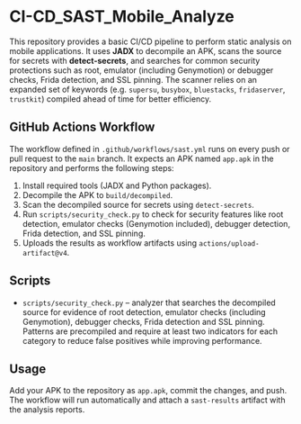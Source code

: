 # CI-CD_SAST_Mobile_Analyze

This repository provides a basic CI/CD pipeline to perform static analysis on mobile applications. It uses **JADX** to decompile an APK, scans the source for secrets with **detect-secrets**, and searches for common security protections such as root, emulator (including Genymotion) or debugger checks, Frida detection, and SSL pinning. The scanner relies on an expanded set of keywords (e.g. `supersu`, `busybox`, `bluestacks`, `fridaserver`, `trustkit`) compiled ahead of time for better efficiency.

## GitHub Actions Workflow
The workflow defined in `.github/workflows/sast.yml` runs on every push or pull request to the `main` branch. It expects an APK named `app.apk` in the repository and performs the following steps:

1. Install required tools (JADX and Python packages).
2. Decompile the APK to `build/decompiled`.
3. Scan the decompiled source for secrets using `detect-secrets`.
4. Run `scripts/security_check.py` to check for security features like root detection, emulator checks (Genymotion included), debugger detection, Frida detection, and SSL pinning.
5. Uploads the results as workflow artifacts using `actions/upload-artifact@v4`.

## Scripts
- `scripts/security_check.py` – analyzer that searches the decompiled source for evidence of root detection, emulator checks (including Genymotion), debugger checks, Frida detection and SSL pinning. Patterns are precompiled and require at least two indicators for each category to reduce false positives while improving performance.

## Usage
Add your APK to the repository as `app.apk`, commit the changes, and push. The workflow will run automatically and attach a `sast-results` artifact with the analysis reports.
